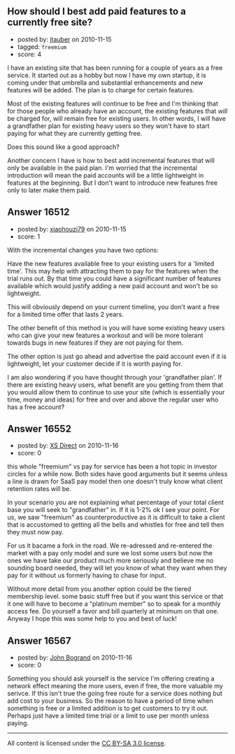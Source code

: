 ## How should I best add paid features to a currently free site?

- posted by: [jtauber](https://stackexchange.com/users/-1/3994-jtauber) on 2010-11-15
- tagged: `freemium`
- score: 4

I have an existing site that has been running for a couple of years as a free service. It started out as a hobby but now I have my own startup, it is coming under that umbrella and substantial enhancements and new features will be added. The plan is to charge for certain features.

Most of the existing features will continue to be free and I'm thinking that for those people who already have an account, the existing features that *will* be charged for, will remain free for existing users. In other words, I will have a grandfather plan for existing heavy users so they won't have to start paying for what they are currently getting free.

Does this sound like a good approach?

Another concern I have is how to best add incremental features that will only be available in the paid plan. I'm worried that the incremental introduction will mean the paid accounts will be a little lightweight in features at the beginning. But I don't want to introduce new features free only to later make them paid.




## Answer 16512

- posted by: [xiaohouzi79](https://stackexchange.com/users/-1/4868-xiaohouzi79) on 2010-11-15
- score: 1

With the incremental changes you have two options:

Have the new features available free to your existing users for a 'limited time'. This may help with attracting them to pay for the features when the trial runs out. By that time you could have a significant number of features available which would justify adding a new paid account and won't be so lightweight. 

This will obviously depend on your current timeline, you don't want a free for a limited time offer that lasts 2 years. 

The other benefit of this method is you will have some existing heavy users who can give your new features a workout and will be more tolerant towards bugs in new features if they are not paying for them.

The other option is just go ahead and advertise the paid account even if it is lightweight, let your customer decide if it is worth paying for.

I am also wondering if you have thought through your 'grandfather plan'. If there are existing heavy users, what benefit are you getting from them that you would allow them to continue to use your site (which is essentially your time, money and ideas) for free and over and above the regular user who has a free account?


## Answer 16552

- posted by: [XS Direct](https://stackexchange.com/users/-1/4834-xs-direct) on 2010-11-16
- score: 0

this whole "freemium" vs pay for service has been a hot topic in investor circles for a while now. Both sides have good arguments but it seems unless a line is drawn for SaaS pay model then one doesn't truly know what client retention rates will be. 

In your scenario you are not explaining what percentage of your total client base you will seek to "grandfather" in. If it is 1-2% ok I see your point. For us, we saw "freemium" as counterproductive as it is difficult to take a client that is accustomed to getting all the bells and whistles for free and tell then they must now pay. 

For us it bacame a fork in the road. We re-adressed and re-entered the market with a pay only model and sure we lost some users but now the ones we have take our product much more seriously and believe me no sounding board needed, they will let you know of what they want when they pay for it without us formerly having to chase for input.

Without more detail from you another option could be the tiered membership level. some basic stuff free but if you want this service or that it one will have to become a "platinum member" so to speak for a monthly access fee. Do yourself a favor and bill quarterly at minimum on that one. Anyway I hope this was some help to you and best of luck!  


## Answer 16567

- posted by: [John Bogrand](https://stackexchange.com/users/-1/3577-john-bogrand) on 2010-11-16
- score: 0

Something you should ask yourself is the service I'm offering creating a network effect meaning the more users, even if free, the more valuable my serivce.  If this isn't true the going free route for a service does nothing but add cost to your business.  So the reason to have a period of time when something is free or a limited addition is to get customers to try it out.  Perhaps just have a limited time trial or a limit to use per month unless paying.  



---

All content is licensed under the [CC BY-SA 3.0 license](https://creativecommons.org/licenses/by-sa/3.0/).
